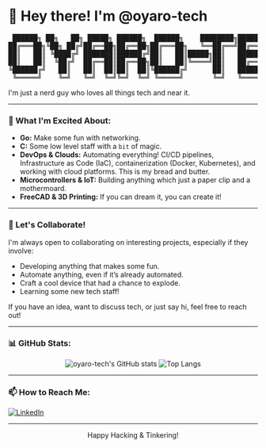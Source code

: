 # 👋 Hey there! I'm @oyaro-tech

<pre>
 ██████╗ ██╗   ██╗ █████╗ ██████╗  ██████╗    ████████╗███████╗ ██████╗██╗  ██╗
██╔═══██╗╚██╗ ██╔╝██╔══██╗██╔══██╗██╔═══██╗   ╚══██╔══╝██╔════╝██╔════╝██║  ██║
██║   ██║ ╚████╔╝ ███████║██████╔╝██║   ██║█████╗██║   █████╗  ██║     ███████║
██║   ██║  ╚██╔╝  ██╔══██║██╔══██╗██║   ██║╚════╝██║   ██╔══╝  ██║     ██╔══██║
╚██████╔╝   ██║   ██║  ██║██║  ██║╚██████╔╝      ██║   ███████╗╚██████╗██║  ██║
 ╚═════╝    ╚═╝   ╚═╝  ╚═╝╚═╝  ╚═╝ ╚═════╝       ╚═╝   ╚══════╝ ╚═════╝╚═╝  ╚═╝
</pre>

I'm just a nerd guy who loves all things tech and near it.

---

### 🚀 What I'm Excited About:

* **Go:** Make some fun with networking.
* **C:** Some low level staff with a `bit` of magic.
* **DevOps & Clouds:** Automating everything! CI/CD pipelines, Infrastructure as Code (IaC), containerization (Docker, Kubernetes), and working with cloud platforms. This is my bread and butter.
* **Microcontrollers & IoT:** Building anything which just a paper clip and a mothermoard.
* **FreeCAD & 3D Printing:** If you can dream it, you can create it!

---

### 💞️ Let's Collaborate!

I'm always open to collaborating on interesting projects, especially if they involve:

* Developing anything that makes some fun.
* Automate anything, even if it’s already automated.
* Craft a cool device that had a chance to explode.
* Learning some new tech staff!

If you have an idea, want to discuss tech, or just say hi, feel free to reach out!

---

### 📊 GitHub Stats:

<p align="center">
  <img src="https://github-readme-stats.vercel.app/api?username=oyaro-tech&show_icons=true&theme=radical" alt="oyaro-tech's GitHub stats" />
  <img src="https://github-readme-stats.vercel.app/api/top-langs/?username=oyaro-tech&layout=compact&theme=radical" alt="Top Langs" />
</p>

---

### 📫 How to Reach Me:

[![LinkedIn](https://img.shields.io/badge/LinkedIn-0077B5?style=for-the-badge&logo=linkedin&logoColor=white)](https://www.linkedin.com/in/oyaro-tech)

---

<p align="center"> Happy Hacking & Tinkering! </p>
